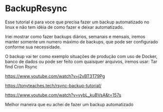 # BackupResync
Esse tutorial é para voce que precisa fazer um backup automatizado no linux e não tem idéia de como fazer e deixar automatizado.

Iriei mostrar como fazer backups diários, semanais e mensais, iremos manter somente um numero máximo de backups, que pode ser configurado conforme sua necessidade.

O backup vai ter como exemplo situações de produção com uso de Docker, banco de dados ou pode ser feito com quaisquer arquivos, iremos usar:
Tar
find
Cron
Rsync

https://www.youtube.com/watch?v=j2vBT3T79Pg

https://tonyteaches.tech/rsync-backup-tutorial/

https://www.youtube.com/watch?v=vybL_kuBVsA&t=157s

Melhor maneira que eu achei de fazer um backup automatizado
